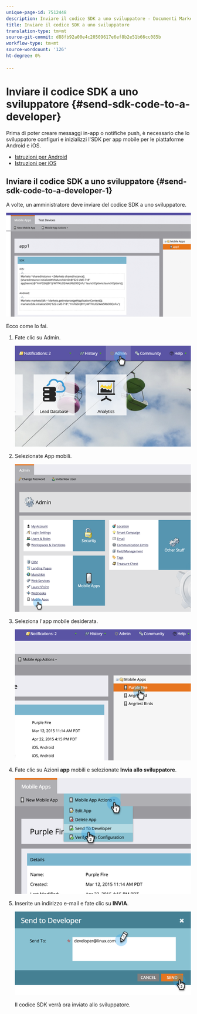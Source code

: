 ```yaml
---
unique-page-id: 7512448
description: Inviare il codice SDK a uno sviluppatore - Documenti Marketo - Documentazione del prodotto
title: Inviare il codice SDK a uno sviluppatore
translation-type: tm+mt
source-git-commit: d88fb92a00e4c20509617e6ef8b2e51b66cc085b
workflow-type: tm+mt
source-wordcount: '126'
ht-degree: 0%

---
```



# Inviare il codice SDK a uno sviluppatore {#send-sdk-code-to-a-developer}

Prima di poter creare messaggi in-app o notifiche push, è necessario che lo sviluppatore configuri e inizializzi l&#39;SDK per app mobile per le piattaforme Android e iOS.

* [Istruzioni per Android](http://developers.marketo.com/documentation/mobile/installation-instructions-on-android/)
* [Istruzioni per iOS](http://developers.marketo.com/documentation/mobile/installation-instructions-on-ios/)

## Inviare il codice SDK a uno sviluppatore {#send-sdk-code-to-a-developer-1}

A volte, un amministratore deve inviare del codice SDK a uno sviluppatore.

![](assets/image2016-3-9-16-3a24-3a14.png)

Ecco come lo fai.

1. Fate clic su Admin.

   ![](assets/image2015-4-22-16-3a12-3a32.png)

1. Selezionate App mobili.

   ![](assets/image2015-4-22-16-3a14-3a29.png)

1. Seleziona l&#39;app mobile desiderata.

   ![](assets/image2015-4-22-16-3a33-3a19.png)

1. Fate clic su Azioni **app** mobili e selezionate **Invia allo sviluppatore**.

   ![](assets/image2015-4-22-17-3a13-3a30.png)

1. Inserite un indirizzo e-mail e fate clic su **INVIA**.

   ![](assets/image2015-4-22-18-3a51-3a54.png)

   Il codice SDK verrà ora inviato allo sviluppatore.

